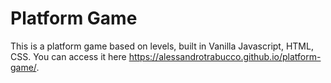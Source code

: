 # Platform Game
This is a platform game based on levels, built in Vanilla Javascript, HTML, CSS.
You can access it here https://alessandrotrabucco.github.io/platform-game/.
